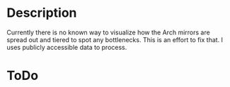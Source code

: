 # Description

Currently there is no known way to visualize how the Arch mirrors are spread out and tiered to spot any bottlenecks. This is an effort to fix that. I uses publicly accessible data to process. 

# ToDo

